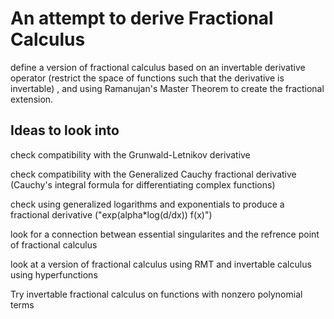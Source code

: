 # An attempt to derive Fractional Calculus #

define a version of fractional calculus based on an invertable derivative
operator (restrict the space of functions such that the derivative is invertable)
, and using Ramanujan's Master Theorem to create the fractional extension.

## Ideas to look into ## 
check compatibility with the Grunwald-Letnikov derivative

check compatibility with the Generalized Cauchy fractional derivative (Cauchy's
integral formula for differentiating complex functions)

check using generalized logarithms and exponentials to produce a fractional
derivative ("exp(alpha*log(d/dx)) f(x)")

look for a connection betwean essential singularites and the refrence point of
fractional calculus

look at a version of fractional calculus using RMT and invertable calculus
using hyperfunctions

Try invertable fractional calculus on functions with nonzero polynomial terms
